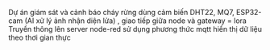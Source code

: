 Dự án giám sát và cảnh báo cháy rừng dùng cảm biến DHT22, MQ7, ESP32-cam (AI xử lý ảnh nhận diện lửa) , giao tiếp giữa node và gateway = lora
Truyền thông lên server node-red sử dụng phương thức mqtt hiển thị dữ liệu theo thơi gian thực
